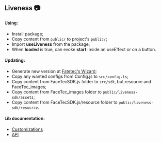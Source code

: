 
## Liveness :camera:

#### Using:

- Install package;
- Copy content from ``public/`` to project's ``public/``;
- Import **useLiveness** from the package;
- When **loaded** is true, can evoke **start** inside an useEffect or on a button.

#### Updating:

- Generate new version at [Fatetec's Wizard](https://dev.facetec.com/configuration-wizard);
- Copy any wanted configs from Config.js to ``src/config.ts``;
- Copy content from FaceTecSDK.js folder to ``src/sdk``, but resource and FaceTec_images;
- Copy content from FaceTec_images folder to ``public/liveness-sdk/assets``;
- Copy content from FaceTecSDK.js/resource folder to ``public/liveness-sdk/resource``.

#### Lib documentation:

- [Customizations](https://dev.facetec.com/ui-customization#customizations-all-common-customizations)
- [API](https://dev.facetec.com/api-guide)